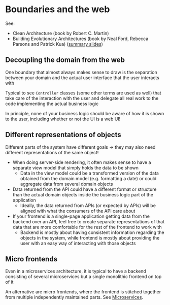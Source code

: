# Boundaries and the web

See:

- Clean Architecture (book by Robert C. Martin)
- Building Evolutionary Architectures (book by Neal Ford, Rebecca Parsons and Patrick Kua) ([summary slides](https://www.slideshare.net/thekua/building-evolutionary-architectures))

## Decoupling the domain from the web

One boundary that almost always makes sense to draw is the separation between your domain and the actual user interface that the user interacts with

Typical to see `Controller` classes (some other terms are used as well) that take care of the interaction with the user and delegate all real work to the code implementing the actual business logic

In principle, none of your business logic should be aware of how it is shown to the user, including whether or not the UI is a web UI!

## Different representations of objects

Different parts of the system have different goals -> they may also need different representations of the same object!

- When doing server-side rendering, it often makes sense to have a separate view model that simply holds the data to be shown
  - Data in the view model could be a transformed version of the data obtained from the domain model (e.g. formatting a date) or could aggregate data from several domain objects
- Data returned from the API could have a different format or structure than the actual domain objects inside the business logic part of the application
  - Ideally, the data returned from APIs (or expected by APIs) will be aligned with what the consumers of the API care about
- If your frontend is a single-page application getting data from the backend over an API, feel free to create separate representations of that data that are more comfortable for the rest of the frontend to work with
  - Backend is mostly about having consistent information regarding the objects in the system, while frontend is mostly about providing the user with an easy way of interacting with those objects

## Micro frontends

Even in a microservices architecture, it is typical to have a backend consisting of several microservices but a single monolithic frontend on top of it

An alternative are micro frontends, where the frontend is stitched together from multiple independently maintained parts. See [Microservices](../reference-architectures/Microservices.md).
